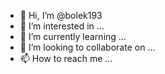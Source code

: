 - 👋 Hi, I’m @bolek193 
- 👀 I’m interested in ...
- 🌱 I’m currently learning ...
- 💞️ I’m looking to collaborate on ...
- 📫 How to reach me ...

<!---
bolek193/bolek193 is a ✨ special ✨ repository because its `README.md` (this file) appears on your GitHub profile.
You can click the Preview link to take a look at your changes.
--->
